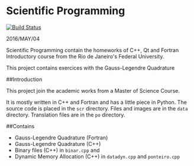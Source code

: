 # Scientific Programming

[![Build Status](https://travis-ci.org/fit087/scientific_programming.svg?branch=master)](https://travis-ci.org/fit087/scientific_programming)

2016/MAY/04

Scientific Programming contain the homeworks of C++, Qt and Fortran Introductory course
from the Rio de Janeiro's Federal University.

This project contains exercices with the Gauss-Legendre Quadrature

##Introduction

This project join the academic works from a Master of Science Course.

It is mostly written in C++ and Fortran and has a little piece in Python. The source code is placed in the ``scr`` directory. Files and images are in the ``data`` directory. Translation files are in the ``po`` directory.

##Contains

- Gauss-Legendre Quadrature (Fortran)
- Gauss-Legendre Quadrature (C++)
- Binary files (C++) in ``binar.cpp`` and 
- Dynamic Memory Allocation (C++) in ``datadyn.cpp`` and ``ponteiro.cpp``

